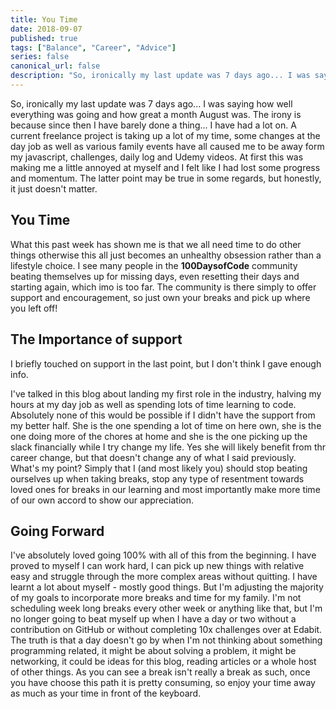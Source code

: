 ```yaml
---
title: You Time
date: 2018-09-07
published: true
tags: ["Balance", "Career", "Advice"]
series: false
canonical_url: false
description: "So, ironically my last update was 7 days ago... I was saying how well everything was going and how great a month August was. The irony is because since then I have barely done a thing... I have had a lot on. A current freelance project is taking up a  lot of my time, some changes at the day job as well as various family events have all caused me to be away form my javascript, challenges, daily log and Udemy videos. At first this was making me a little annoyed at myself and I felt like I had lost some progress and momentum. The latter point may be true in some regards, but honestly, it just doesn't matter."
---
```


So, ironically my last update was 7 days ago... I was saying how well everything was going and how great a month August was. The irony is because since then I have barely done a thing... I have had a lot on. A current freelance project is taking up a lot of my time, some changes at the day job as well as various family events have all caused me to be away form my javascript, challenges, daily log and Udemy videos. At first this was making me a little annoyed at myself and I felt like I had lost some progress and momentum. The latter point may be true in some regards, but honestly, it just doesn't matter.

## You Time

What this past week has shown me is that we all need time to do other things otherwise this all just becomes an unhealthy obsession rather than a lifestyle choice. I see many people in the **100DaysofCode** community beating themselves up for missing days, even resetting their days and starting again, which imo is too far. The community is there simply to offer support and encouragement, so just own your breaks and pick up where you left off!

## The Importance of support

I briefly touched on support in the last point, but I don't think I gave enough info.

I've talked in this blog about landing my first role in the industry, halving my hours at my day job as well as spending lots of time learning to code. Absolutely none of this would be possible if I didn't have the support from my better half. She is the one spending a lot of time on here own, she is the one doing more of the chores at home and she is the one picking up the slack financially while I try change my life. Yes she will likely benefit from thr career change, but that doesn't change any of what I said previously. What's my point? Simply that I (and most likely you) should stop beating ourselves up when taking breaks, stop any type of resentment towards loved ones for breaks in our learning and most importantly make more time of our own accord to show our appreciation.

## Going Forward

I've absolutely loved going 100% with all of this from the beginning. I have proved to myself I can work hard, I can pick up new things with relative easy and struggle through the more complex areas without quitting. I have learnt a lot about myself - mostly good things. But I'm adjusting the majority of my goals to incorporate more breaks and time for my family. I'm not scheduling week long breaks every other week or anything like that, but I'm no longer going to beat myself up when I have a day or two without a contribution on GitHub or without completing 10x challenges over at Edabit. The truth is that a day doesn't go by when I'm not thinking about something programming related, it might be about solving a problem, it might be networking, it could be ideas for this blog, reading articles or a whole host of other things. As you can see a break isn't really a break as such, once you have choose this path it is pretty consuming, so enjoy your time away as much as your time in front of the keyboard.
